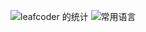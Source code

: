 ![leafcoder 的统计](https://github-readme-stats.vercel.app/api?username=leafcoder&count_private=true&show_icons=true&theme=radical)
![常用语言](https://github-readme-stats.vercel.app/api/top-langs/?username=leafcoder&layout=compact)

<!--
**leafcoder/leafcoder** is a ✨ _special_ ✨ repository because its `README.md` (this file) appears on your GitHub profile.

Here are some ideas to get you started:

- 🔭 I’m currently working on ...
- 🌱 I’m currently learning ...
- 👯 I’m looking to collaborate on ...
- 🤔 I’m looking for help with ...
- 💬 Ask me about ...
- 📫 How to reach me: ...
- 😄 Pronouns: ...
- ⚡ Fun fact: ...
-->
